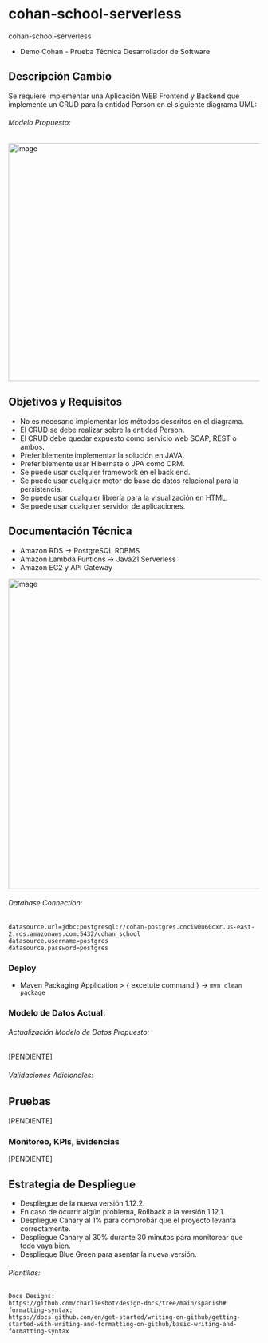 # cohan-school-serverless
cohan-school-serverless

* Demo Cohan - Prueba Técnica Desarrollador de Software

## Descripción Cambio
Se requiere implementar una Aplicación WEB Frontend y Backend que implemente un CRUD para la entidad Person en el siguiente diagrama UML:
###### Modelo Propuesto:
<img width="889" height="477" alt="image" src="https://github.com/user-attachments/assets/e413a14a-94f0-4bde-8fd8-cbfc24946618" />

## Objetivos y Requisitos
* No es necesario implementar los métodos descritos en el diagrama.
* El CRUD se debe realizar sobre la entidad Person.
* El CRUD debe quedar expuesto como servicio web SOAP, REST o ambos.
* Preferiblemente implementar la solución en JAVA.
* Preferiblemente usar Hibernate o JPA como ORM.
* Se puede usar cualquier framework en el back end.
* Se puede usar cualquier motor de base de datos relacional para la persistencia.
* Se puede usar cualquier librería para la visualización en HTML.
* Se puede usar cualquier servidor de aplicaciones.

## Documentación Técnica
* Amazon RDS -> PostgreSQL RDBMS
* Amazon Lambda Funtions -> Java21 Serverless
* Amazon EC2 y API Gateway

<img width="802" height="622" alt="image" src="https://github.com/user-attachments/assets/0737ee04-1584-4ab2-abcb-28d077ef6dcc" />

###### Database Connection:
```
datasource.url=jdbc:postgresql://cohan-postgres.cnciw0u60cxr.us-east-2.rds.amazonaws.com:5432/cohan_school
datasource.username=postgres
datasource.password=postgres
```

### Deploy
* Maven Packaging Application > { excetute command } ->  `mvn clean package`

### Modelo de Datos Actual:

###### Actualización Modelo de Datos Propuesto:
[PENDIENTE]

###### Validaciones Adicionales:

## Pruebas
[PENDIENTE]

### Monitoreo, KPIs, Evidencias
[PENDIENTE]

## Estrategia de Despliegue
* Despliegue de la nueva versión 1.12.2.
* En caso de ocurrir algún problema, Rollback a la versión 1.12.1.
* Despliegue Canary al 1% para comprobar que el proyecto levanta correctamente.
* Despliegue Canary al 30% durante 30 minutos para monitorear que todo vaya bien.
* Despliegue Blue Green para asentar la nueva versión.

###### Plantillas:
```
Docs Designs:
https://github.com/charliesbot/design-docs/tree/main/spanish#
formatting-syntax:
https://docs.github.com/en/get-started/writing-on-github/getting-started-with-writing-and-formatting-on-github/basic-writing-and-formatting-syntax
```
